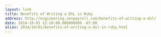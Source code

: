 ```yaml
---
layout: link
title: Benefits of Writing a DSL in Ruby
address: http://engineering.zenpayroll.com/benefits-of-writing-a-dsl/
date: 2014-10-01 12:10:00.000000000 -07:00
alias: 2014/10/01/benefits-of-writing-a-dsl-in-ruby.html
---
```


